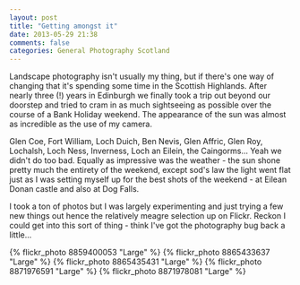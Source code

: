 ```yaml
---
layout: post
title: "Getting amongst it"
date: 2013-05-29 21:38
comments: false
categories: General Photography Scotland
---
```


Landscape photography isn't usually my thing, but if there's one way of
changing that it's spending some time in the Scottish Highlands.  After nearly
three (!) years in Edinburgh we finally took a trip out beyond our doorstep and
tried to cram in as much sightseeing as possible over the course of a Bank
Holiday weekend.   The appearance of the sun was almost as incredible as the
use of my camera.

Glen Coe, Fort William, Loch Duich, Ben Nevis, Glen Affric, Glen Roy, Lochalsh,
Loch Ness, Inverness, Loch an Eilein, the Caingorms... Yeah we didn't do too
bad.  Equally as impressive was the weather - the sun shone pretty much the
entirety of the weekend, except sod's law the light went flat just as I was
setting myself up for the best shots of the weekend - at Eilean Donan castle
and also at Dog Falls.

I took a ton of photos but I was largely experimenting and just trying a few
new things out hence the relatively meagre selection up on Flickr.  Reckon I
could get into this sort of thing - think I've got the photography bug back a
little...

{% flickr_photo 8859400053 "Large" %}
{% flickr_photo 8865433637 "Large" %}
{% flickr_photo 8865435431 "Large" %}
{% flickr_photo 8871976591 "Large" %}
{% flickr_photo 8871978081 "Large" %}

